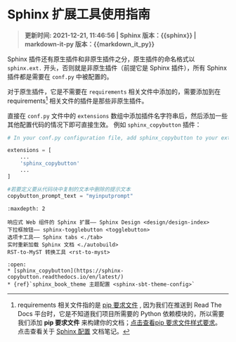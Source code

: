 
# Sphinx 扩展工具使用指南

> **更新时间: 2021-12-21, 11:46:56  | Sphinx 版本：{{sphinx}}  | markdown-it-py 版本：{{markdown_it_py}}**

Sphinx 插件还有原生插件和非原生插件之分，原生插件的命名格式以 `sphinx.ext.` 开头，否则就是非原生插件（前提它是 Sphinx 插件），所有 Sphinx 插件都是需要在 `conf.py` 中被配置的。

对于原生插件，它是不需要在 ``requirements`` 相关文件中添加的，需要添加到在 requirements[^1] 相关文件的插件是那些非原生插件。

直接在 `conf.py` 文件中的 `extensions` 数组中添加插件名字符串后，然后添加一些其他配置代码的情况下即可直接生效。 例如 `sphinx_copybutton` 插件：

```python
# In your conf.py configuration file, add sphinx_copybutton to your extensions list. E.g.:

extensions = [
    ...
    'sphinx_copybutton'
    ...
]

#若要定义要从代码块中复制的文本中删除的提示文本
copybutton_prompt_text = "myinputprompt"
```

```{toctree}
:maxdepth: 2

响应式 Web 组件的 Sphinx 扩展—— Sphinx Design <design/design-index>
下拉框按钮—— sphinx-togglebutton <togglebutton>
选项卡工具—— Sphinx tabs <./tab>
实时重新加载 Sphinx 文档 <./autobuild>
RST-to-MyST 转换工具 <rst-to-myst>
```

```{dropdown} 其他插件
:open:
* [sphinx_copybutton](https://sphinx-copybutton.readthedocs.io/en/latest/)
* {ref}`sphinx_book_theme 主题配置 <sphinx-sbt-theme-config>`
```

[^1]: requirements 相关文件指的是 [pip 要求文件](https://pip.pypa.io/en/latest/user_guide/#requirements-files) , 因为我们在推送到 Read The Docs 平台时，它是不知道我们项目所需要的 Python 依赖模块的，所以需要我们添加 **pip 要求文件** 来构建你的文档；[点击查看pip 要求文件样式要求](https://pip.pypa.io/en/latest/reference/requirements-file-format/#requirements-file-format)。
    点击查看关于 [Sphinx 配置](../sphinx/config.rst) 文档笔记。
